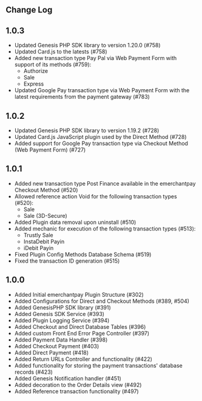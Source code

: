 Change Log
---------------------

__1.0.3__
-----
* Updated Genesis PHP SDK library to version 1.20.0 (#758)
* Updated Card.js to the latests (#758)
* Added new transaction type Pay Pal via Web Payment Form with support of its methods (#759):
  * Authorize
  * Sale
  * Express
* Updated Google Pay transaction type via Web Payment Form with the latest requirements from the payment gateway (#783)

__1.0.2__
-----
* Updated Genesis PHP SDK library to version 1.19.2 (#728)
* Updated Card.js JavaScript plugin used by the Direct Method (#728)
* Added support for Google Pay transaction type via Checkout Method (Web Payment Form) (#727)

__1.0.1__
-----
* Added new transaction type Post Finance available in the emerchantpay Checkout Method (#520)
* Allowed reference action Void for the following transaction types (#520):
  * Sale
  * Sale (3D-Secure)
* Added Plugin data removal upon uninstall (#510)
* Added mechanic for execution of the following transaction types (#513):
  * Trustly Sale
  * InstaDebit Payin
  * iDebit Payin
* Fixed Plugin Config Methods Database Schema (#519)
* Fixed the transaction ID generation (#515)

__1.0.0__
-----
* Added Initial emerchantpay Plugin Structure (#302)
* Added Configurations for Direct and Checkout Methods (#389, #504)
* Added GenesisPHP SDK library (#391)
* Added Genesis SDK Service (#393)
* Added Plugin Logging Service (#394)
* Added Checkout and Direct Database Tables (#396)
* Added custom Front End Error Page Controller (#397)
* Added Payment Data Handler (#398)
* Added Checkout Payment (#403)
* Added Direct Payment (#418)
* Added Return URLs Controller and functionality (#422)
* Added functionality for storing the payment transactions' database records (#423)
* Added Genesis Notification handler (#451)
* Added decoration to the Order Details view (#492)
* Added Reference transaction functionality (#497)
